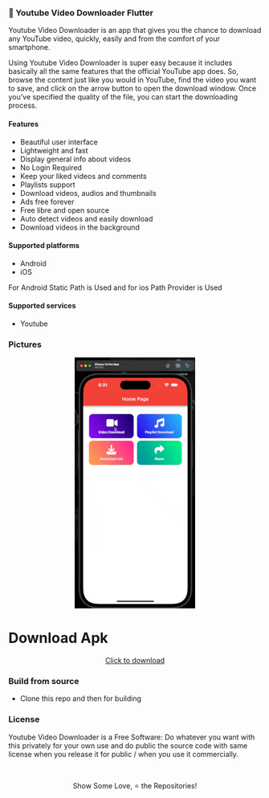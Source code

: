 ### 🚀 Youtube Video Downloader Flutter

<p>Youtube Video Downloader is an app that gives you the chance to download any YouTube video, quickly, easily and from the comfort of your smartphone.

Using Youtube Video Downloader is super easy because it includes basically all the same features that the official YouTube app does. So, browse the content just like you would in YouTube, find the video you want to save, and click on the arrow button to open the download window. Once you’ve specified the quality of the file, you can start the downloading process.</p>

<h4>Features</h4>
<ul>
    <li>Beautiful user interface</li>
    <li>Lightweight and fast</li>
    <li>Display general info about videos</li>
    <li>No Login Required</li>
    <li>Keep your liked videos and comments</li>
    <li>Playlists support</li>
    <li>Download videos, audios and thumbnails</li>
    <li>Ads free forever</li>
    <li>Free libre and open source</li>
    <li> Auto detect videos and easily download</li>
    <li>Download videos in the background</li>
</ul>

<h4>Supported platforms</h4>

<ul>
    <li>Android</li>
    <li>iOS</li>
</ul>
<p>For Android Static Path is Used and for ios Path Provider is Used</p>

<h4>Supported services</h4>
<ul>
    <li>Youtube</li>
</ul>

### Pictures

<p align="center">
<img src="assets/demo.gif" height="500" >

 <br/>

# Download Apk

<p align="center">
<a href="https://github.com/deevsaini/yt_video_downloader_flutter/releases/download/0.0.1/app-release.apk">Click to download</a>

### Build from source

- Clone this repo and then for building

### License

Youtube Video Downloader is a Free Software: Do whatever you want with this privately for your own use and do public the source code with same license when you release it for public / when you use it commercially.

 <br/>
  <p align = "center">Show Some Love, &#11088; the Repositories! </p>

